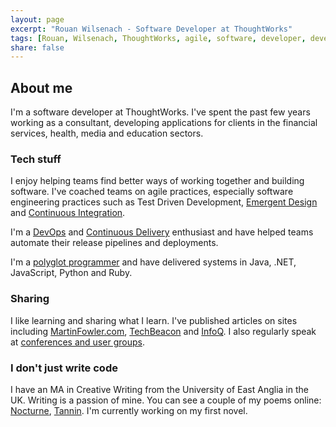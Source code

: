 ```yaml
---
layout: page
excerpt: "Rouan Wilsenach - Software Developer at ThoughtWorks"
tags: [Rouan, Wilsenach, ThoughtWorks, agile, software, developer, development, continuous, delivery]
share: false
---
```


## About me

I'm a software developer at ThoughtWorks. I've spent the past few years working as a consultant, developing applications for clients in the financial services, health, media and education sectors.

### Tech stuff

I enjoy helping teams find better ways of working together and building software. I've coached teams on agile practices, especially software engineering practices such as Test Driven Development, [Emergent Design](http://www.slideshare.net/rouanw/emergent-design-cakes-showers-and-electricians) and [Continuous Integration](http://www.slideshare.net/rouanw/continuous-integration-51794067).

I'm a [DevOps](http://martinfowler.com/bliki/DevOpsCulture.html) and [Continuous Delivery](http://www.slideshare.net/rouanw/lets-release-it-an-intro-to-continuous-delivery) enthusiast and have helped teams automate their release pipelines and deployments.

I'm a [polyglot programmer](http://thoughtworks.github.io/p2/issue09/hire-polyglot/) and have delivered systems in Java, .NET, JavaScript, Python and Ruby.

### Sharing

I like learning and sharing what I learn. I've published articles on sites including [MartinFowler.com](http://martinfowler.com/bliki/DevOpsCulture.html), [TechBeacon](http://techbeacon.com/running-gauntlet-setting-your-first-deployment-pipeline) and [InfoQ](http://www.infoq.com/articles/guide-to-better-css). I also regularly speak at [conferences and user groups](/talks).

### I don't just write code

I have an MA in Creative Writing from the University of East Anglia in the UK. Writing is a passion of mine. You can see a couple of my poems online: [Nocturne](http://www.newwriting.net/student_writing/nocturne/), [Tannin](http://www.newwriting.net/student_writing/tannin/). I'm currently working on my first novel.
